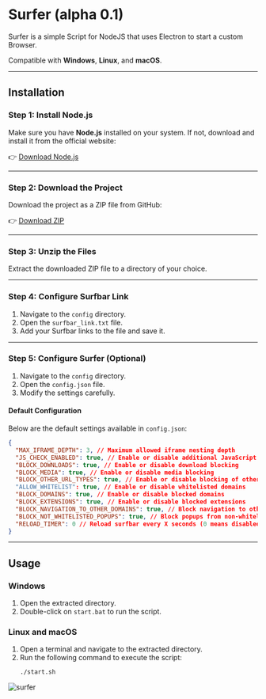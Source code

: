 # Surfer (alpha 0.1)

Surfer is a simple Script for NodeJS that uses Electron to start a custom Browser.

Compatible with **Windows**, **Linux**, and **macOS**.

---

## Installation

### Step 1: Install Node.js
Make sure you have **Node.js** installed on your system. If not, download and install it from the official website:

👉 [Download Node.js](https://nodejs.org/en/download)

---

### Step 2: Download the Project
Download the project as a ZIP file from GitHub:

👉 [Download ZIP](https://github.com/dev-101010/surfer/archive/refs/heads/master.zip)

---

### Step 3: Unzip the Files
Extract the downloaded ZIP file to a directory of your choice.

---

### Step 4: Configure Surfbar Link
1. Navigate to the `config` directory.
2. Open the `surfbar_link.txt` file.
3. Add your Surfbar links to the file and save it.

---

### Step 5: Configure Surfer (Optional)

1. Navigate to the `config` directory.
2. Open the `config.json` file.
3. Modify the settings carefully.

#### Default Configuration

Below are the default settings available in `config.json`:

```json
{
  "MAX_IFRAME_DEPTH": 3, // Maximum allowed iframe nesting depth
  "JS_CHECK_ENABLED": true, // Enable or disable additional JavaScript checks
  "BLOCK_DOWNLOADS": true, // Enable or disable download blocking
  "BLOCK_MEDIA": true, // Enable or disable media blocking
  "BLOCK_OTHER_URL_TYPES": true, // Enable or disable blocking of other URL types ( e.g. wss:// )
  "ALLOW_WHITELIST": true, // Enable or disable whitelisted domains
  "BLOCK_DOMAINS": true, // Enable or disable blocked domains
  "BLOCK_EXTENSIONS": true, // Enable or disable blocked extensions
  "BLOCK_NAVIGATION_TO_OTHER_DOMAINS": true, // Block navigation to other domains
  "BLOCK_NOT_WHITELISTED_POPUPS": true, // Block popups from non-whitelisted domains
  "RELOAD_TIMER": 0 // Reload surfbar every X seconds (0 means disabled)
}
```

---

## Usage

### Windows
1. Open the extracted directory.
2. Double-click on `start.bat` to run the script.

### Linux and macOS
1. Open a terminal and navigate to the extracted directory.
2. Run the following command to execute the script:
   ```bash
   ./start.sh


![surfer](https://github.com/user-attachments/assets/48deb44e-daf6-4263-8b38-f903db49e32d)

